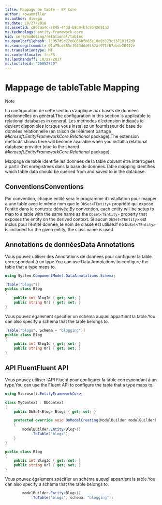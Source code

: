 ```yaml
---
title: Mappage de table - EF Core
author: rowanmiller
ms.author: divega
ms.date: 10/27/2016
ms.assetid: c807aa4c-7845-443d-b8d0-bfc9b42691a3
ms.technology: entity-framework-core
uid: core/modeling/relational/tables
ms.openlocfilehash: 73957d9c77e6856bfb65e10e6b373c337101f7d9
ms.sourcegitcommit: 01a75cd483c1943ddd6f82af971f07abde20912e
ms.translationtype: MT
ms.contentlocale: fr-FR
ms.lasthandoff: 10/27/2017
ms.locfileid: "26052729"
---
```

# <a name="table-mapping"></a><span data-ttu-id="9773b-102">Mappage de table</span><span class="sxs-lookup"><span data-stu-id="9773b-102">Table Mapping</span></span>

> [!NOTE]  
> <span data-ttu-id="9773b-103">La configuration de cette section s’applique aux bases de données relationnelles en général.</span><span class="sxs-lookup"><span data-stu-id="9773b-103">The configuration in this section is applicable to relational databases in general.</span></span> <span data-ttu-id="9773b-104">Les méthodes d’extension indiqués ici devient disponibles lorsque vous installez un fournisseur de base de données relationnelle (en raison de l’élément partagé *Microsoft.EntityFrameworkCore.Relational* package).</span><span class="sxs-lookup"><span data-stu-id="9773b-104">The extension methods shown here will become available when you install a relational database provider (due to the shared *Microsoft.EntityFrameworkCore.Relational* package).</span></span>

<span data-ttu-id="9773b-105">Mappage de table identifie les données de la table doivent être interrogées à partir d’et enregistrées dans la base de données.</span><span class="sxs-lookup"><span data-stu-id="9773b-105">Table mapping identifies which table data should be queried from and saved to in the database.</span></span>

## <a name="conventions"></a><span data-ttu-id="9773b-106">Conventions</span><span class="sxs-lookup"><span data-stu-id="9773b-106">Conventions</span></span>

<span data-ttu-id="9773b-107">Par convention, chaque entité sera le programme d’installation pour mapper à une table avec le même nom que le `DbSet<TEntity>` propriété qui expose l’entité dans le contexte dérivée.</span><span class="sxs-lookup"><span data-stu-id="9773b-107">By convention, each entity will be setup to map to a table with the same name as the `DbSet<TEntity>` property that exposes the entity on the derived context.</span></span> <span data-ttu-id="9773b-108">Si aucun `DbSet<TEntity>` est inclus pour l’entité donnée, le nom de classe est utilisé.</span><span class="sxs-lookup"><span data-stu-id="9773b-108">If no `DbSet<TEntity>` is included for the given entity, the class name is used.</span></span>

## <a name="data-annotations"></a><span data-ttu-id="9773b-109">Annotations de données</span><span class="sxs-lookup"><span data-stu-id="9773b-109">Data Annotations</span></span>

<span data-ttu-id="9773b-110">Vous pouvez utiliser des Annotations de données pour configurer la table correspondant à un type.</span><span class="sxs-lookup"><span data-stu-id="9773b-110">You can use Data Annotations to configure the table that a type maps to.</span></span>

``` csharp
using System.ComponentModel.DataAnnotations.Schema;
```
``` csharp
[Table("blogs")]
public class Blog
{
    public int BlogId { get; set; }
    public string Url { get; set; }
}
```

<span data-ttu-id="9773b-111">Vous pouvez également spécifier un schéma auquel appartient la table.</span><span class="sxs-lookup"><span data-stu-id="9773b-111">You can also specify a schema that the table belongs to.</span></span>

``` csharp
[Table("blogs", Schema = "blogging")]
public class Blog
{
    public int BlogId { get; set; }
    public string Url { get; set; }
}
```

## <a name="fluent-api"></a><span data-ttu-id="9773b-112">API Fluent</span><span class="sxs-lookup"><span data-stu-id="9773b-112">Fluent API</span></span>

<span data-ttu-id="9773b-113">Vous pouvez utiliser l’API Fluent pour configurer la table correspondant à un type.</span><span class="sxs-lookup"><span data-stu-id="9773b-113">You can use the Fluent API to configure the table that a type maps to.</span></span>

``` csharp
using Microsoft.EntityFrameworkCore;
```
``` csharp
class MyContext : DbContext
{
    public DbSet<Blog> Blogs { get; set; }

    protected override void OnModelCreating(ModelBuilder modelBuilder)
    {
        modelBuilder.Entity<Blog>()
            .ToTable("blogs");
    }
}

public class Blog
{
    public int BlogId { get; set; }
    public string Url { get; set; }
}
```

<span data-ttu-id="9773b-114">Vous pouvez également spécifier un schéma auquel appartient la table.</span><span class="sxs-lookup"><span data-stu-id="9773b-114">You can also specify a schema that the table belongs to.</span></span>

<!-- [!code-csharp[Main](samples/core/relational/Modeling/FluentAPI/Samples/Relational/TableAndSchema.cs?highlight=2)] -->
``` csharp
        modelBuilder.Entity<Blog>()
            .ToTable("blogs", schema: "blogging");
```
